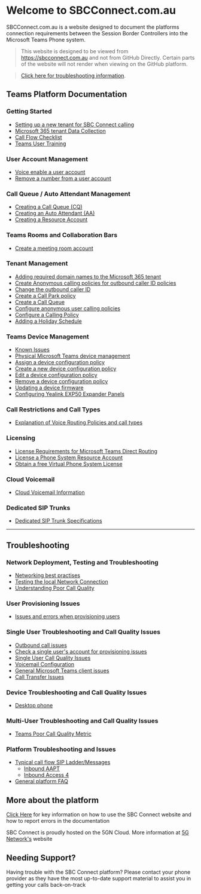 # Welcome to SBCConnect.com.au

SBCConnect.com.au is a website designed to document the platforms connection requirements between the Session Border Controllers into the Microsoft Teams Phone system.

> <i class="fas fa-exclamation-triangle"></i> This website is designed to be viewed from https://sbcconnect.com.au and not from GitHub Directly. Certain parts of the website will not render when viewing on the GitHub platform.

> <span style="color: DarkRed;"><i class="fas fa-exclamation"></i></span> [Click here for troubleshooting information](#-troubleshooting-).

## Teams Platform Documentation
### Getting Started
- [Setting up a new tenant for SBC Connect calling](pages/getting-started-new-tenant-customer.md)
- [Microsoft 365 tenant Data Collection](pages/tenant-data-collection.md)
- [Call Flow Checklist](pages/call-flow-testing.md)
- [Teams User Training](pages/microsoft-teams-training.md)

### User Account Management
- [Voice enable a user account](pages/voice-enable-a-new-user.md)
- [Remove a number from a user account](pages/remove-number-from-a-teams-user.md)


### Call Queue / Auto Attendant Management
- [Creating a Call Queue (CQ)](pages/create-a-call-queue.md)
- [Creating an Auto Attendant (AA)](pages/create-an-auto-attendant.md)
- [Creating a Resource Account](pages/create-a-resource-account-user.md)

### Teams Rooms and Collaboration Bars
- [Create a meeting room account](pages/create-a-meeting-room-account.md)

### Tenant Management
- [Adding required domain names to the Microsoft 365 tenant](pages/add-domain-name-to-tenant.md)
- [Create Anonymous calling policies for outbound caller ID policies](pages/configure-anonymous-outbound-calling.md)
- [Change the outbound caller ID](pages/change-outbound-caller-id.md)
- [Create a Call Park policy](pages/create-a-call-park-policy.md)
- [Create a Call Queue](pages/create-a-call-queue.md)
- [Configure anonymous user calling policies](pages/configure-anonymous-outbound-calling.md)
- [Configure a Calling Policy](pages/setting-unanswered-call-policies.md)
- [Adding a Holiday Schedule](pages/add-new-holiday-in-teams.md)

### Teams Device Management
- [Known Issues](pages/physical-phone-known-issues.md)
- [Physical Microsoft Teams device management](pages/physical-device-management.md)
- [Assign a device configuration policy](pages/assign-deivce-configuration-profile.md)
- [Create a new device configuration policy](pages/new-deivce-configuration-profile.md)
- [Edit a device configuration policy](pages/edit-deivce-configuration-profile.md)
- [Remove a device configuration policy](pages/remove-deivce-configuration-profile.md)
- [Updating a device firmware](pages/handset-firmware-update.md)
- [Configuring Yealink EXP50 Expander Panels](pages/configure-yealink-exp50-panel.md)

### Call Restrictions and Call Types
- [Explanation of Voice Routing Policies and call types](pages/explanation-of-voice-routing-policies.md)

### Licensing
- [License Requirements for Microsoft Teams Direct Routing](pages/license-Requirements.md)
- [License a Phone System Resource Account](pages/license-a-phone-system-resource-account.md)
- [Obtain a free Virtual Phone System License](pages/obtain-free-virtual-phone-system-licenses.md)

### Cloud Voicemail
- [Cloud Voicemail Information](pages/cloud-voicemail.md)

### Dedicated SIP Trunks
- [Dedicated SIP Trunk Specifications](pages/dedicated-sip-trunk-specifications.md)

<hr width="100%" noshade color="grey">

## <span style="color: DarkRed;"><i class="fas fa-exclamation"></i></span> Troubleshooting <span style="color: DarkRed;"><i class="fas fa-exclamation"></i></span>

### Network Deployment, Testing and Troubleshooting
- [Networking best practises](pages/networking-best-practises.md)
- [Testing the local Network Connection](pages/testing-local-network-connection.md)
- [Understanding Poor Call Quality](pages/poor-call-quality.md)

### User Provisioning Issues
- [Issues and errors when provisioning users](pages/troubleshooting-user-provisioning-issues.md)

### Single User Troubleshooting and Call Quality Issues
- [Outbound call issues](pages/troubleshooting-outbound-call-issues.md)
- [Check a single user's account for provisioning issues](pages/check-user-configuration.md)
- [Single User Call Quality Issues](pages/single-user-call-quality-issues.md)
- [Voicemail Configuration](pages/cloud-voicemail.md#user-voice-mailboxes)
- [General Microsoft Teams client issues](pages/teams-client-issues.md)
- [Call Transfer Issues](pages/troubleshooting_transfering_a_call.md)

### Device Troubleshooting and Call Quality Issues
- [Desktop phone](pages/troubleshooting-user-device.md)

### Multi-User Troubleshooting and Call Quality Issues
- [Teams Poor Call Quality Metric](pages/poor-call-quality.md)


### Platform Troubleshooting and Issues
- [Typical call flow SIP Ladder/Messages](pages/typical-call-flows.md)
  - [Inbound AAPT](pages/typical-call-flow-inbound-aapt.md)
  - [Inbound Access 4](pages/typical-call-flow-inbound-access4.md)
- [General platform FAQ](pages/general-faq-platform.md)


## More about the platform
[Click Here](pages/how-to-use-the-site.md) for key information on how to use the SBC Connect website and how to report errors in the documentation

SBC Connect is proudly hosted on the 5GN Cloud.
More information at [5G Network's](https://www.5gnetworks.com.au) website


## Needing Support?

Having trouble with the SBC Connect platform?
Please contact your phone provider as they have the most up-to-date support material to assist you in getting your calls back-on-track
